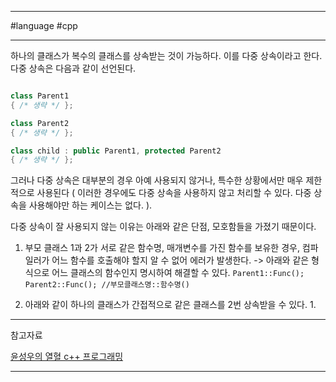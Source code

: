 
---

#language #cpp

---

하나의 클래스가 복수의 클래스를 상속받는 것이 가능하다. 이를 다중 상속이라고 한다.
다중 상속은 다음과 같이 선언된다.

```cpp

class Parent1
{ /* 생략 */ };

class Parent2
{ /* 생략 */ };

class child : public Parent1, protected Parent2
{ /* 생략 */ };


```

그러나 다중 상속은 대부분의 경우 아예 사용되지 않거나, 특수한 상황에서만 매우 제한적으로 사용된다 ( 이러한 경우에도 다중 상속을 사용하지 않고 처리할 수 있다. 다중 상속을 사용해야만 하는 케이스는 없다. ).

다중 상속이 잘 사용되지 않는 이유는 아래와 같은 단점, 모호함들을 가졌기 때문이다.

1. 부모 클래스 1과 2가 서로 같은 함수명, 매개변수를 가진 함수를 보유한 경우, 컴파일러가 어느 함수를 호출해야 할지 알 수 없어 에러가 발생한다.
	-> 아래와 같은 형식으로 어느 클래스의 함수인지 명시하여 해결할 수 있다.
	`Parent1::Func(); Parent2::Func(); //부모클래스명::함수명()`

2. 아래와 같이 하나의 클래스가 간접적으로 같은 클래스를 2번 상속받을 수 있다.
	1. 

---

참고자료

[윤성우의 열혈 c++ 프로그래밍](https://product.kyobobook.co.kr/detail/S000001589147)

---